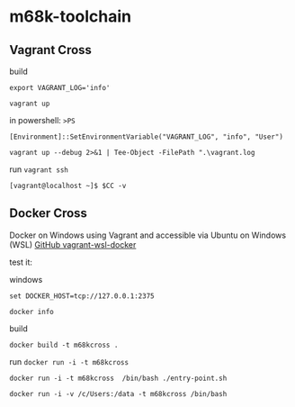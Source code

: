 # m68k-toolchain

## Vagrant Cross

build

`export VAGRANT_LOG='info'`

`vagrant up`


in powershell:
`>PS`

`[Environment]::SetEnvironmentVariable("VAGRANT_LOG", "info", "User")`

`vagrant up --debug 2>&1 | Tee-Object -FilePath ".\vagrant.log`


run
`vagrant ssh`

`[vagrant@localhost ~]$ $CC -v`

## Docker Cross
Docker on Windows using Vagrant and accessible via Ubuntu on Windows (WSL)
[GitHub vagrant-wsl-docker](https://github.com/haxorof/vagrant-wsl-docker)

test it:

windows

`set DOCKER_HOST=tcp://127.0.0.1:2375`

`docker info`

build

`docker build -t m68kcross .`

run
`docker run -i -t m68kcross`

`docker run -i -t m68kcross  /bin/bash ./entry-point.sh`

`docker run -i -v /c/Users:/data -t m68kcross /bin/bash`
